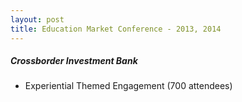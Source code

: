 ```yaml
---
layout: post
title: Education Market Conference - 2013, 2014
---
```


##### Crossborder Investment Bank
* Experiential Themed Engagement (700 attendees)
